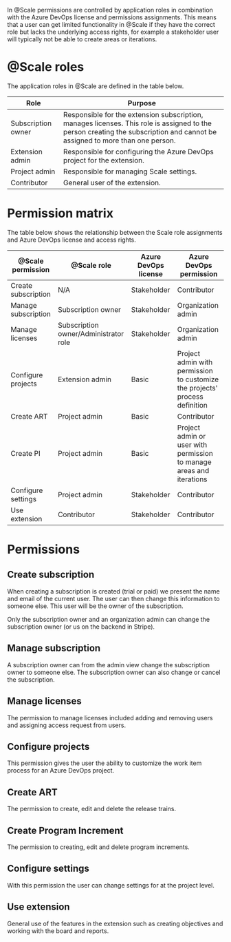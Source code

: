 In @Scale permissions are controlled by application roles in combination with the Azure DevOps license and permissions assignments. This means that a user can get limited functionality in @Scale if they have the correct role but lacks the underlying access rights, for example a stakeholder user will typically not be able to create areas or iterations.

# @Scale roles

The application roles in @Scale are defined in the table below.

|Role|Purpose|
|---|---|
|Subscription owner | Responsible for the extension subscription, manages licenses. This role is assigned to the person creating the subscription and cannot be assigned to more than one person. |
|Extension admin | Responsible for configuring the Azure DevOps project for the extension. |
|Project admin | Responsible for managing Scale settings. |
|Contributor | General user of the extension. |

# Permission matrix

The table below shows the relationship between the Scale role assignments and Azure DevOps license and access rights.

|@Scale permission | @Scale role | Azure DevOps license | Azure DevOps permission|
|---|---|---|---|
| Create subscription| N/A | Stakeholder | Contributor |
| Manage subscription| Subscription owner | Stakeholder | Organization admin |
| Manage licenses| Subscription owner/Administrator role | Stakeholder | Organization admin |
| Configure projects| Extension admin | Basic | Project admin with permission to customize the projects' process definition |
| Create ART | Project admin | Basic | Contributor |
| Create PI | Project admin | Basic | Project admin or user with permission to manage areas and iterations |
| Configure settings | Project admin | Stakeholder | Contributor |
| Use extension | Contributor | Stakeholder | Contributor |

# Permissions

## Create subscription
When creating a subscription is created (trial or paid) we present the name and email of the current user. The user can then change this information to someone else. This user will be the owner of the subscription. 

Only the subscription owner and an organization admin can change the subscription owner (or us on the backend in Stripe).

## Manage subscription
A subscription owner can from the admin view change the subscription owner to someone else. The subscription owner can also change or cancel the subscription.

## Manage licenses
The permission to manage licenses included adding and removing users and assigning access request from users.

## Configure projects
This permission gives the user the ability to customize the work item process for an Azure DevOps project.

## Create ART
The permission to create, edit and delete the release trains.

## Create Program Increment
The permission to creating, edit and delete program increments.

## Configure settings
With this permission the user can change settings for at the project level.

## Use extension
General use of the features in the extension such as creating objectives and working with the board and reports.
